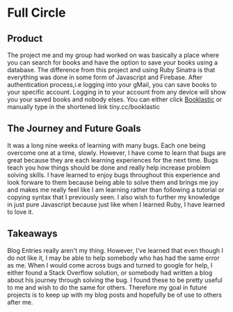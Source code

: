 # Full Circle

## Product

The project me and my group had worked on was basically a place where you can search for books and have the option to save your books using a database. The difference from this project and using Ruby Sinatra is that everything was done in some form of Javascript and Firebase. After authentication process,i.e logging into your gMail, you can save books to your specific account. Logging in to your account from any device will show you your saved books and nobody elses. You can either click [Booklastic](https://blank-bbe14.firebaseapp.com/) or manually type in the shortened link tiny.cc/booklastic

## The Journey and Future Goals

It was a long nine weeks of learning with many bugs. Each one being overcome one at a time, slowly. However, I have come to learn that bugs are great because they are each learning experiences for the next time. Bugs teach you how things should be done and really help increase problem solving skills. I have learned to enjoy bugs throughout this experience and look forware to them because being able to solve them and brings me joy and makes me really feel like I am learning rather than following a tutorial or copying syntax that I previously seen. I also wish to further my knowledge in just pure Javascript because just like when I learned Ruby, I have learned to love it. 

## Takeaways

Blog Entries really aren't my thing. However, I've learned that even though I do not like it, I may be able to help somebody who has had the same error as me. When I would come across bugs and turned to google for help, I either found a Stack Overflow solution, or somebody had written a blog about his journey through solving the bug. I found these to be pretty useful to me and wish to do the same for others. Therefore my goal in future projects is to keep up with my blog posts and hopefully be of use to others after me.